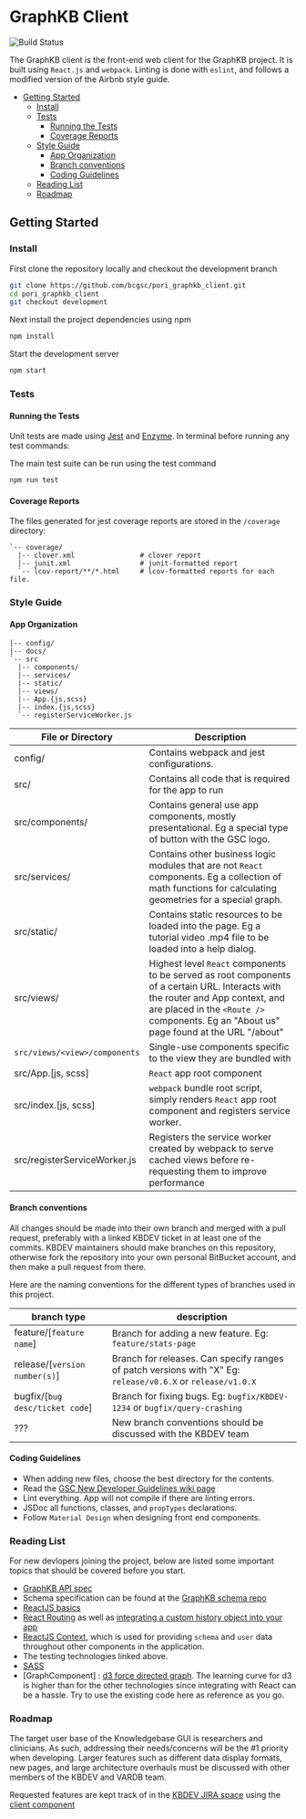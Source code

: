 # GraphKB Client

![Build Status](https://www.bcgsc.ca/bamboo/plugins/servlet/wittified/build-status/KNOW-KNW)

The GraphKB client is the front-end web client for the GraphKB project. It is built
using `React.js` and `webpack`. Linting is done with `eslint`, and follows a modified
version of the Airbnb style guide.

- [Getting Started](#getting-started)
  - [Install](#install)
  - [Tests](#tests)
    - [Running the Tests](#running-the-tests)
    - [Coverage Reports](#coverage-reports)
  - [Style Guide](#style-guide)
    - [App Organization](#app-organization)
    - [Branch conventions](#branch-conventions)
    - [Coding Guidelines](#coding-guidelines)
  - [Reading List](#reading-list)
  - [Roadmap](#roadmap)

## Getting Started

### Install

First clone the repository locally and checkout the development branch

```bash
git clone https://github.com/bcgsc/pori_graphkb_client.git
cd pori_graphkb_client
git checkout development
```

Next install the project dependencies using npm

```bash
npm install
```

Start the development server

```bash
npm start
```

### Tests

#### Running the Tests

Unit tests are made using [Jest](https://jestjs.io/docs/en/getting-started.html) and [Enzyme](https://airbnb.io/enzyme/docs/api/).
In terminal before running any test commands:

The main test suite can be run using the test command

```bash
npm run test
```

#### Coverage Reports

The files generated for jest coverage reports are stored in the `/coverage` directory:

```text
`-- coverage/
  |-- clover.xml                # clover report
  |-- junit.xml                 # junit-formatted report
  `-- lcov-report/**/*.html     # lcov-formatted reports for each file.
```

### Style Guide

#### App Organization

```text
|-- config/
|-- docs/
`-- src
  |-- components/
  |-- services/
  |-- static/
  |-- views/
  |-- App.{js,scss}
  |-- index.{js,scss}
  `-- registerServiceWorker.js
```

| File or Directory             | Description                                                                                                                                                                                                                 |
| ----------------------------- | --------------------------------------------------------------------------------------------------------------------------------------------------------------------------------------------------------------------------- |
| config/                       | Contains webpack and jest configurations.                                                                                                                                                                                   |
| src/                          | Contains all code that is required for the app to run                                                                                                                                                                       |
| src/components/               | Contains general use app components, mostly presentational. Eg a special type of button with the GSC logo.                                                                                                                  |
| src/services/                 | Contains other business logic modules that are not `React` components. Eg a collection of math functions for calculating geometries for a special graph.                                                                    |
| src/static/                   | Contains static resources to be loaded into the page. Eg a tutorial video .mp4 file to be loaded into a help dialog.                                                                                                        |
| src/views/                    | Highest level `React` components to be served as root components of a certain URL. Interacts with the router and App context, and are placed in the `<Route />` components. Eg an "About us" page found at the URL "/about" |
| `src/views/<view>/components` | Single-use components specific to the view they are bundled with                                                                                                                                                            |
| src/App.[js, scss]            | `React` app root component                                                                                                                                                                                                  |
| src/index.[js, scss]          | `webpack` bundle root script, simply renders `React` app root component and registers service worker.                                                                                                                       |
| src/registerServiceWorker.js  | Registers the service worker created by webpack to serve cached views before re-requesting them to improve performance                                                                                                      |

#### Branch conventions

All changes should be made into their own branch and merged with a pull request, preferably with a linked KBDEV ticket in at least one of the commits. KBDEV maintainers should make branches on this repository, otherwise fork the repository into your own personal BitBucket account, and then make a pull request from there.

Here are the naming conventions for the different types of branches used in this project.

| branch type                     | description                                                                                                 |
| ------------------------------- | ----------------------------------------------------------------------------------------------------------- |
| feature/[`feature name`]        | Branch for adding a new feature. Eg: `feature/stats-page`                                                   |
| release/[`version number(s)`]   | Branch for releases. Can specify ranges of patch versions with "X" Eg: `release/v0.6.X` or `release/v1.0.X` |
| bugfix/[`bug desc/ticket code`] | Branch for fixing bugs. Eg: `bugfix/KBDEV-1234` or `bugfix/query-crashing`                                  |
| ???                             | New branch conventions should be discussed with the KBDEV team                                              |

#### Coding Guidelines

- When adding new files, choose the best directory for the contents.
- Read the [GSC New Developer Guidelines wiki page](https://www.bcgsc.ca/wiki/display/DEVSU/GeneralGuidelines+for+New+Developers)
- Lint everything. App will not compile if there are linting errors.
- JSDoc all functions, classes, and `propTypes` declarations.
- Follow `Material Design` when designing front end components.

### Reading List

For new devlopers joining the project, below are listed some important topics that should be covered before you start.

- [GraphKB API spec](https://graphkb-api.bcgsc.ca/api/spec)
- Schema specification can be found at the [GraphKB schema repo](https://github.com/bcgsc/pori_graphkb_schema)
- [ReactJS basics](https://reactjs.org/tutorial/tutorial.html)
- [React Routing](https://reacttraining.com/react-router/web/guides/quick-start) as well as [integrating a custom history object into your app](https://stackoverflow.com/questions/42701129/how-to-push-to-history-in-react-router-v4/45849608#45849608)
- [ReactJS Context](https://reactjs.org/docs/context.html), which is used for providing `schema` and `user` data throughout other components in the application.
- The testing technologies linked above.
- [SASS](https://sass-lang.com/)
- [GraphComponent] : [d3 force directed graph](https://github.com/d3/d3-force). The learning curve for d3 is higher than for the other technologies since integrating with React can be a hassle. Try to use the existing code here as reference as you go.

### Roadmap

The target user base of the Knowledgebase GUI is researchers and clinicians. As such, addressing their needs/concerns will be the #1 priority when developing. Larger features such as different data display formats, new pages, and large architecture overhauls must be discussed with other members of the KBDEV and VARDB team.

Requested features are kept track of in the [KBDEV JIRA space](https://www.bcgsc.ca/jira/secure/RapidBoard.jspa?rapidView=176&projectKey=KBDEV&view=planning.nodetail&quickFilter=707) using the [client component](https://www.bcgsc.ca/jira/browse/KBDEV-468?jql=project%20%3D%20KBDEV%20AND%20component%20%3D%20GUI)
